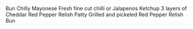 Bun
Chilly Mayonese
Fresh fine cut chilli or Jalapenos
Ketchup
3 layers of Cheddar
Red Pepper Relish
Patty
Grilled and pickeled Red Pepper Relish
Bun
